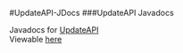 #UpdateAPI-JDocs
###UpdateAPI Javadocs

Javadocs for [UpdateAPI](https://github.com/snekman11/UpdateAPI)<br />
Viewable [here](https://snekman11.github.io/UpdateAPI-JDocs)
